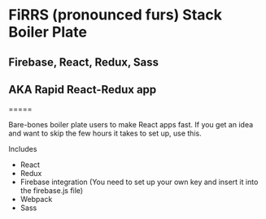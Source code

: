 # FiRRS (pronounced furs) Stack Boiler Plate
## Firebase, React, Redux, Sass

## AKA Rapid React-Redux app
=====

Bare-bones boiler plate users to make React apps fast. If you get an idea and want to skip the few hours it takes to set up, use this. 

Includes
- React
- Redux
- Firebase integration (You need to set up your own key and insert it into the firebase.js file)
- Webpack
- Sass 
